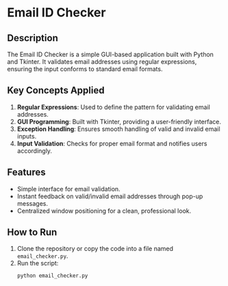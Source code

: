 # Email ID Checker

## Description
The Email ID Checker is a simple GUI-based application built with Python and Tkinter. It validates email addresses using regular expressions, ensuring the input conforms to standard email formats.

## Key Concepts Applied
1. **Regular Expressions**: Used to define the pattern for validating email addresses.
2. **GUI Programming**: Built with Tkinter, providing a user-friendly interface.
3. **Exception Handling**: Ensures smooth handling of valid and invalid email inputs.
4. **Input Validation**: Checks for proper email format and notifies users accordingly.

## Features
- Simple interface for email validation.
- Instant feedback on valid/invalid email addresses through pop-up messages.
- Centralized window positioning for a clean, professional look.
  
## How to Run
1. Clone the repository or copy the code into a file named `email_checker.py`.
2. Run the script:
   ```sh
   python email_checker.py
